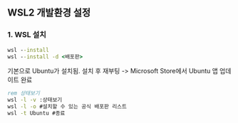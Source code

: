 ## WSL2 개발환경 설정

### 1. WSL 설치
```bat
wsl --install
wsl --install -d <배포판>
```

기본으로 Ubuntu가 설치됨. 설치 후 재부팅 -> Microsoft Store에서 Ubuntu 앱 업데이트 완료

```bat
rem 상태보기
wsl -l -v :상태보기
wsl -l -o #설치할 수 있는 공식 배포판 리스트
wsl -t Ubuntu #종료
```
